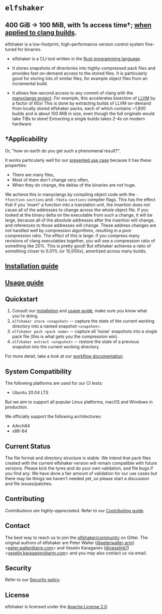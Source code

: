 # `elfshaker`

## 400 GiB -> 100 MiB, with 1s access time†; [when applied to clang builds](https://github.com/elfshaker/manyclangs).

elfshaker is a low-footprint, high-performance version control system fine-tuned for binaries.

- elfshaker is a CLI tool written in the [Rust programming language](https://www.rust-lang.org/).

- It stores snapshots of directories into highly-compressed pack files and provides fast on-demand access to the stored files. It is particularly good for storing lots of similar files, for example object files from an incremental build.

- It allows few-second access to any commit of clang with the [manyclangs project](https://github.com/elfshaker/manyclangs). For example, this accelerates bisection of [LLVM](https://llvm.org/) by a factor of 60x! This is done by extracting builds of LLVM on-demand from locally stored elfshaker packs, each of which contains ~1,800 builds and is about 100 MiB in size, even though the full originals would take TiBs to store! Extracting a single builds takes 2-4s on modern hardware.

## †Applicability

Or, "how on earth do you get such a phenomenal result?".

It works particularly well for our [presented use case](https://github.com/elfshaker/manyclangs) because it has these properties:

* There are many files,
* Most of them don't change very often,
* When they do change, the deltas of the binaries are not huge.

We achieve this in manyclangs by compiling object code with the `-ffunction-sections` and `-fdata-sections` compiler flags. This has the effect that if you 'insert' a function into a translation unit, the insertion does not cause all of the addresses to change across the whole object file. If you looked at the binary delta on the executable from such a change, it will be large, because all of the absolute addresses after the insertion will change, and references to those addresses will change. These address changes are not handled well by compression algorithms, resulting in a poor compression ratio. The effect of this is large: if you compress many revisions of clang executables together, you will see a compression ratio of something like 20%. This is pretty good! But elfshaker achieves a ratio of something closer to 0.01% (or 10,000x), amortized across many builds.


## [Installation guide](docs/users/installing.md)

## [Usage guide](docs/users/usage.md)

## Quickstart

1. Consult our [installation](docs/users/installing.md) and [usage guide](docs/users/usage.md), make sure you know what you're doing.
2. `elfshaker store <snapshot>` -- capture the state of the current working directory into a named snapshot `<snapshot>`.
3. `elfshaker pack <pack name>` -- capture all 'loose' snapshots into a single pack file (this is what gets you the compression win).
4. `elfshaker extract <snapshot>` -- restore the state of a previous snapshot into the current working directory.

For more detail, take a look at our [workflow documentation](https://github.com/elfshaker/elfshaker/blob/main/docs/users/usage.md#workflow).

## System Compatibility

The following platforms are used for our CI tests:

- Ubuntu 20.04 LTS

But we aim to support all popular Linux platforms, macOS and Windows in production.

We officially support the following architectures:
- AArch64
- x86-64

## Current Status

The file format and directory structure is stable. We intend that pack files created with the current elfshaker version will remain compatible with future versions. Please kick the tyres and do your own validation, and file bugs if you find any. We have done a fair amount of validation for our use cases but there may be things we haven't needed yet, so please start a discussion and file issues/patches.


## Contributing

*Contributions are highly-appreciated.*
Refer to our [Contributing guide](docs/contributors/contributing.md).

<!-- TODO(veselink1): 🛈 View the [elfshaker API reference](https://elfshaker.github.io/docs). -->

## Contact

The best way to reach us to join the [elfshaker/community](https://gitter.im/elfshaker/community) on Gitter.
The original authors of elfshaker are Peter Waller ([@peterwaller-arm](https://github.com/peterwaller-arm)) \<peter.waller@arm.com\> and Veselin Karaganev ([@veselink1](https://github.com/veselink1)) \<veselin.karaganev@arm.com\> and you may also contact us via email.

## Security

Refer to our [Security policy](SECURITY.md).

## License

elfshaker is licensed under the [Apache License 2.0](LICENSE).
